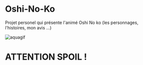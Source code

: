 # Oshi-No-Ko

Projet personel qui présente l'animé Oshi No ko (les personnages, l'histoires, mon avis ...) 


![aquagif](https://github.com/LutreUWU/Oshi-No-Ko/assets/126251020/645698f0-362f-4c7f-88e4-081fa1156ea3)




# ATTENTION SPOIL !
